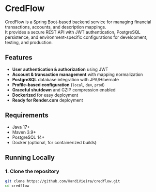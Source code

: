 # CredFlow

CredFlow is a Spring Boot-based backend service for managing financial transactions, accounts, and description mappings.  
It provides a secure REST API with JWT authentication, PostgreSQL persistence, and environment-specific configurations for development, testing, and production.

## Features

- **User authentication & authorization** using JWT
- **Account & transaction management** with mapping normalization
- **PostgreSQL** database integration with JPA/Hibernate
- **Profile-based configuration** (`local`, `dev`, `prod`)
- **Graceful shutdown** and GZIP compression enabled
- **Dockerized** for easy deployment
- **Ready for Render.com** deployment

## Requirements

- Java 17+
- Maven 3.9+
- PostgreSQL 14+
- Docker (optional, for containerized builds)

## Running Locally

### 1. Clone the repository
```bash
git clone https://github.com/XandiVieira/credflow.git
cd credflow